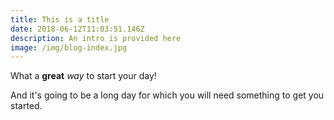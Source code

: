 ```yaml
---
title: This is a title
date: 2018-06-12T11:03:51.146Z
description: An intro is provided here
image: /img/blog-index.jpg
---
```

What a **great** _way_ to start your day!

And it's going to be a long day for which you will need something to get you started.
